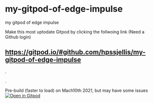 # my-gitpod-of-edge-impulse
my gitpod of edge impulse


Make this most uptodate Gitpod by clicking the follwoing link (Need a Github login)
## https://gitpod.io/#github.com/hpssjellis/my-gitpod-of-edge-impulse


.

.

Pre-build (faster to load) on Mach10th 2021, but may have some issues
[![Open in Gitpod](https://gitpod.io/button/open-in-gitpod.svg)](https://gitpod.io/#snapshot/8517045d-85d0-4fe1-a4c2-1e53e58a29db)

